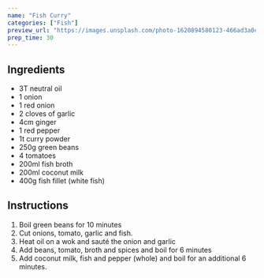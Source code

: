 ```yaml
---
name: "Fish Curry"
categories: ["Fish"]
preview_url: "https://images.unsplash.com/photo-1620894580123-466ad3a0ca06?ixlib=rb-4.0.3&ixid=M3wxMjA3fDB8MHxzZWFyY2h8Mnx8ZmlzaCUyMGN1cnJ5fGVufDB8fDB8fHww&auto=format&fit=crop&w=600&q=60"
prep_time: 30
---
```


## Ingredients

- 3T neutral oil
- 1 onion
- 1 red onion
- 2 cloves of garlic
- 4cm ginger
- 1 red pepper
- 1t curry powder
- 250g green beans
- 4 tomatoes
- 200ml fish broth
- 200ml coconut milk
- 400g fish fillet (white fish)

## Instructions

1. Boil green beans for 10 minutes
2. Cut onions, tomato, garlic and fish.
3. Heat oil on a wok and sauté the onion and garlic
4. Add beans, tomato, broth and spices and boil for 6 minutes
5. Add coconut milk, fish and pepper (whole) and boil for an additional 6 minutes.
